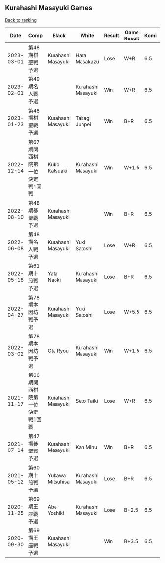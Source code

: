 ## Kurahashi Masayuki Games

[Back to ranking](../../index.md)




| **Date** | **Comp** | **Black** | **White** | **Result** | **Game Result** | **Komi** | **Rating** | **Diff** | 
| --- | --- | --- | --- | --- | --- | --- | --- | --- |
| 2023-03-01 | 第48期棋聖戦予選 | Kurahashi Masayuki | Hara Masakazu | Lose | W+R | 6.5 | 2647 | 24 | 
| 2023-02-01 | 第49期名人戦予選 |  | Kurahashi Masayuki | Win | W+R | 6.5 | 2623 | 216 | 
| 2023-01-23 | 第48期棋聖戦予選 | Kurahashi Masayuki | Takagi Junpei | Win | B+R | 6.5 | 2407 | 226 | 
| 2022-12-14 | 第67期関西棋院第一位決定戦1回戦 | Kubo Katsuaki | Kurahashi Masayuki | Win | W+1.5 | 6.5 | 2181 | -166 | 
| 2022-08-10 | 第48期碁聖戦予選 | Kurahashi Masayuki |  | Win | B+R | 6.5 | 2347 | 0 | 
| 2022-06-08 | 第48期名人戦予選 | Kurahashi Masayuki | Yuki Satoshi | Lose | W+R | 6.5 | 2347 | 0 | 
| 2022-05-18 | 第61期十段戦予選 | Yata Naoki | Kurahashi Masayuki | Lose | B+R | 6.5 | 2347 | 0 | 
| 2022-04-27 | 第78期本因坊戦予選 | Kurahashi Masayuki | Yuki Satoshi | Lose | W+5.5 | 6.5 | 2347 | 0 | 
| 2022-03-02 | 第78期本因坊戦予選 | Ota Ryou | Kurahashi Masayuki | Win | W+1.5 | 6.5 | 2347 | 0 | 
| 2021-11-17 | 第66期関西棋院第一位決定戦1回戦 | Kurahashi Masayuki | Seto Taiki | Lose | W+R | 6.5 | 2347 | 0 | 
| 2021-07-14 | 第47期碁聖戦予選 | Kurahashi Masayuki | Kan Minu | Win | B+R | 6.5 | 2347 | -8 | 
| 2021-05-12 | 第60期十段戦予選 | Yukawa Mitsuhisa | Kurahashi Masayuki | Lose | B+R | 6.5 | 2355 | 219 | 
| 2020-11-25 | 第69期王座戦予選 | Abe Yoshiki | Kurahashi Masayuki | Lose | B+2.5 | 6.5 | 2136 | -183 | 
| 2020-09-30 | 第69期王座戦予選 | Kurahashi Masayuki |  | Win | B+3.5 | 6.5 | 2319 | missing |




